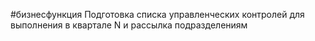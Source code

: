 #бизнесфункция 
Подготовка списка управленческих контролей для выполнения в квартале N и рассылка подразделениям